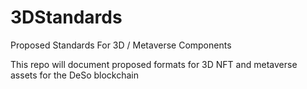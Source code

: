 # 3DStandards
Proposed Standards For 3D / Metaverse Components

This repo will document proposed formats for 3D NFT and metaverse assets for the DeSo blockchain
